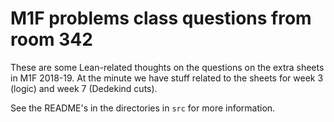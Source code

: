 # M1F problems class questions from room 342

These are some Lean-related thoughts on the questions on the extra sheets in M1F 2018-19. At the minute we have stuff related to the sheets for week 3 (logic) and week 7 (Dedekind cuts).

See the README's in the directories in `src` for more information.
